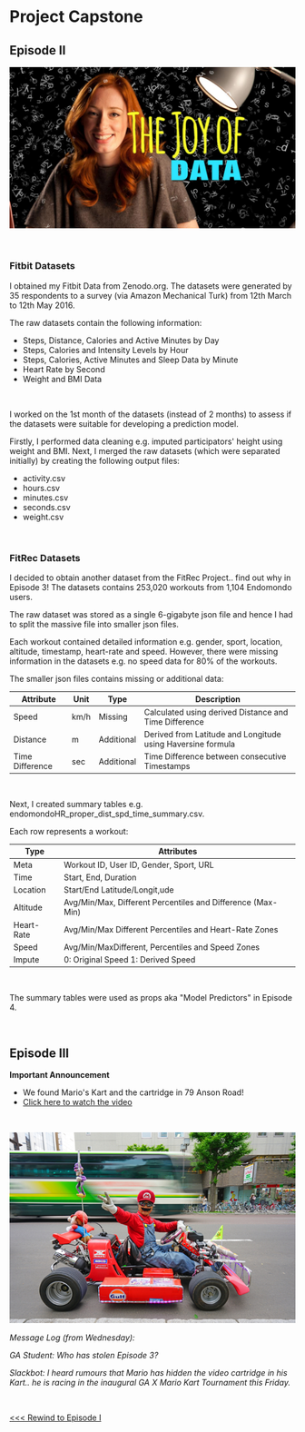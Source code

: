 # Project Capstone

## Episode II

![Joy of Data](../images/part-02/joy_of_data.jpg)

<br>

### Fitbit Datasets

I obtained my Fitbit Data from Zenodo.org. The datasets were generated by 35 respondents to a survey (via Amazon Mechanical Turk) from 12th March to 12th May 2016.

The raw datasets contain the following information:

- Steps, Distance, Calories and Active Minutes by Day
- Steps, Calories and Intensity Levels by Hour
- Steps, Calories, Active Minutes and Sleep Data by Minute
- Heart Rate by Second
- Weight and BMI Data

<br>

I worked on the 1st month of the datasets (instead of 2 months) to assess if the datasets were suitable for developing a prediction model.

Firstly, I performed data cleaning e.g. imputed participators' height using weight and BMI. Next, I merged the raw datasets (which were separated initially) by creating the following output files:

- activity.csv
- hours.csv
- minutes.csv
- seconds.csv
- weight.csv

<br>

### FitRec Datasets

I decided to obtain another dataset from the FitRec Project.. find out why in Episode 3! The  datasets contains 253,020 workouts from 1,104 Endomondo users.

The raw dataset was stored as a single 6-gigabyte json file and hence I had to split the massive file into smaller json files. 

Each workout contained detailed information e.g. gender, sport, location, altitude, timestamp, heart-rate and speed. However, there were missing information in the datasets e.g. no speed data for 80% of the workouts.

The smaller json files contains missing or additional data:

| Attribute | Unit | Type | Description |
| --- | --- | --- | --- |
| Speed | km/h | Missing | Calculated using derived Distance and Time Difference |
| Distance | m | Additional | Derived from Latitude and Longitude using Haversine formula |
| Time Difference | sec | Additional | Time Difference between consecutive Timestamps |

<br>

Next, I created summary tables e.g. endomondoHR_proper_dist_spd_time_summary.csv. 

Each row represents a workout:

| Type | Attributes |
| --- | --- |
| Meta | Workout ID, User ID, Gender, Sport, URL |
| Time | Start, End, Duration |
| Location | Start/End Latitude/Longit,ude |
| Altitude | Avg/Min/Max, Different Percentiles and Difference (Max-Min) |
| Heart-Rate | Avg/Min/Max Different Percentiles and Heart-Rate Zones |
| Speed | Avg/Min/MaxDifferent,  Percentiles and Speed Zones |
| Impute | 0: Original Speed 1: Derived Speed |

<br>

The summary tables were used as props aka "Model Predictors" in Episode 4.

<br>

## Episode III

<b>Important Announcement</b>

- We found Mario's Kart and the cartridge in 79 Anson Road!
- [Click here to watch the video](part-03.md)

<br>

![Mario Kart](../images/part-02/mario_kart_IRL.jpg)

<i>Message Log (from Wednesday):</i>

<i>GA Student: Who has stolen Episode 3?</i>

<i>Slackbot: I heard rumours that Mario has hidden the video cartridge in his Kart.. he is racing in the inaugural GA X Mario Kart Tournament this Friday.</i>

<br>

[<<< Rewind to Episode I](../README.md)
